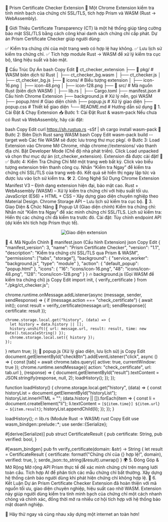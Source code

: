 🔐 Prism Certificate Checker Extension
🚀 Một Chrome Extension kiểm tra tính minh bạch của chứng chỉ SSL/TLS, tích hợp Prism và WASM (Rust → WebAssembly).

📜 Giới Thiệu
Certificate Transparency (CT) là một hệ thống giúp tăng cường bảo mật SSL/TLS bằng cách công khai danh sách chứng chỉ cấp phát. Dự án Prism Certificate Checker giúp người dùng:

✅ Kiểm tra chứng chỉ của một trang web có hợp lệ hay không.
✅ Lưu lịch sử kiểm tra chứng chỉ.
✅ Tích hợp module Rust → WASM để xử lý kiểm tra cục bộ, tăng hiệu suất và bảo mật.

📂 Cấu Trúc Dự Án
bash
Copy
Edit
📂 ct_checker_extension
├── 📂 pkg/                  # WASM biên dịch từ Rust
│   ├── ct_checker_bg.wasm
│   ├── ct_checker.js
│   ├── ct_checker_bg.js
├── 📂 icons/                # Biểu tượng extension
│   ├── icon-16.png
│   ├── icon-48.png
│   ├── icon-128.png
├── 📂 src/                  # Mã nguồn Rust (biên dịch WASM)
│   ├── lib.rs
│   ├── Cargo.toml
├── manifest.json            # Cấu hình Chrome Extension
├── background.js            # Xử lý nền, gọi WASM
├── popup.html               # Giao diện chính
├── popup.js                 # Xử lý giao diện
├── popup.css                # Thiết kế giao diện
└── README.md                # Hướng dẫn sử dụng
🚀 1. Cài Đặt & Chạy Extension
📥 Bước 1: Cài Đặt Rust & wasm-pack
Nếu chưa có Rust và WebAssembly, hãy cài đặt:

bash
Copy
Edit
curl https://sh.rustup.rs -sSf | sh
cargo install wasm-pack
🔧 Bước 2: Biên Dịch Rust sang WASM
bash
Copy
Edit
wasm-pack build --target web
Các file WASM sẽ được lưu trong thư mục pkg/.
🌐 Bước 3: Load Extension vào Chrome
Mở Chrome, nhập chrome://extensions/ vào thanh địa chỉ.
Bật Developer Mode (Chế độ nhà phát triển).
Click Load unpacked và chọn thư mục dự án (ct_checker_extension).
Extension đã được cài đặt! 🎉
✅ Bước 4: Kiểm Tra Chứng Chỉ
Mở một trang web bất kỳ.
Click vào biểu tượng extension trên thanh công cụ.
Nhấn “Kiểm tra Ngay” để kiểm tra chứng chỉ SSL/TLS của trang web đó.
Kết quả sẽ hiển thị ngay lập tức và được lưu vào lịch sử kiểm tra.
🛠 2. Công Nghệ Sử Dụng
Chrome Extension Manifest V3 – Định dạng extension hiện đại, bảo mật cao.
Rust + WebAssembly (WASM) – Xử lý kiểm tra chứng chỉ với hiệu suất tối ưu.
JavaScript (ES6) + HTML + CSS – Xây dựng giao diện chuyên nghiệp theo Material Design.
Chrome Storage API – Lưu lịch sử kiểm tra cục bộ.
🎨 3. Giao Diện & Chức Năng
🌟 Popup UI (Giao diện chính)
Kiểm tra chứng chỉ: Nhấn nút “Kiểm tra Ngay” để xác minh chứng chỉ SSL/TLS.
Lịch sử kiểm tra: Hiển thị các chứng chỉ đã kiểm tra trước đó.
Cài đặt: Tùy chỉnh endpoint API (dự kiến khi tích hợp Prism thực tế).
<p align="center"> <img src="https://via.placeholder.com/500" alt="Giao diện extension" /> </p>
🔧 4. Mã Nguồn Chính
📌 manifest.json (Cấu hình Extension)
json
Copy
Edit
{
  "manifest_version": 3,
  "name": "Prism Certificate Checker",
  "version": "1.1",
  "description": "Kiểm tra chứng chỉ SSL/TLS qua Prism & WASM",
  "permissions": ["tabs", "storage"],
  "background": {
    "service_worker": "background.js",
    "type": "module"
  },
  "action": {
    "default_popup": "popup.html"
  },
  "icons": {
    "16": "icons/icon-16.png",
    "48": "icons/icon-48.png",
    "128": "icons/icon-128.png"
  }
}
🔥 background.js (Gọi WASM để kiểm tra chứng chỉ)
js
Copy
Edit
import init, { verify_certificate } from "./pkg/ct_checker.js";

chrome.runtime.onMessage.addListener(async (message, sender, sendResponse) => {
  if (message.action === "check_certificate") {
    await init();
    const result = verify_certificate(message.url);
    sendResponse({ certificate: result });

    chrome.storage.local.get("history", (data) => {
      let history = data.history || [];
      history.unshift({ url: message.url, result: result, time: new Date().toLocaleString() });
      chrome.storage.local.set({ history });
    });
  }
  return true;
});
🎨 popup.js (Xử lý giao diện, lưu lịch sử)
js
Copy
Edit
document.getElementById("checkBtn").addEventListener("click", async () => {
  const [tab] = await chrome.tabs.query({ active: true, currentWindow: true });
  chrome.runtime.sendMessage({ action: "check_certificate", url: tab.url }, (response) => {
    document.getElementById("result").textContent = JSON.stringify(response, null, 2);
    loadHistory();
  });
});

function loadHistory() {
  chrome.storage.local.get("history", (data) => {
    const historyList = document.getElementById("historyList");
    historyList.innerHTML = "";
    (data.history || []).forEach(item => {
      const li = document.createElement("li");
      li.textContent = `[${item.time}] ${item.url} → ${item.result}`;
      historyList.appendChild(li);
    });
  });
}

loadHistory();
🔥 lib.rs (Module Rust → WASM)
rust
Copy
Edit
use wasm_bindgen::prelude::*;
use serde::{Serialize};

#[derive(Serialize)]
pub struct CertificateResult {
    pub certificate: String,
    pub verified: bool,
}

#[wasm_bindgen]
pub fn verify_certificate(domain: &str) -> String {
    let result = CertificateResult {
        certificate: format!("Chứng chỉ của {} hợp lệ!", domain),
        verified: true,
    };
    serde_json::to_string(&result).unwrap()
}
🌍 5. Đóng Góp & Mở Rộng
Mở rộng API Prism thực tế để xác minh chứng chỉ trên mạng lưới toàn cầu.
Tích hợp AI để phân tích các mẫu chứng chỉ bất thường.
Xây dựng hệ thống cảnh báo người dùng khi phát hiện chứng chỉ không hợp lệ.
🎯 6. Kết Luận
Dự án Prism Certificate Checker Extension đã hoàn thiện với mã nguồn tối ưu, giao diện chuyên nghiệp, hiệu suất cao nhờ WASM. Extension này giúp người dùng kiểm tra tính minh bạch của chứng chỉ một cách nhanh chóng và chính xác, đồng thời mở ra nhiều cơ hội tích hợp với hệ thống bảo mật doanh nghiệp.

🎉 Hãy thử ngay và cùng nhau xây dựng một internet an toàn hơn!